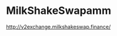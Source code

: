 # MilkShakeSwapamm

http://v2exchange.milkshakeswap.finance/



<img href="https://raw.githubusercontent.com/MilkShake-Swap/MilkShake-amm/main/Screenshot%20from%202021-05-15%2016-44-04.png" />
